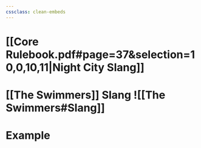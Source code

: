 ```yaml
---
cssclass: clean-embeds
---
```

# [[Core Rulebook.pdf#page=37&selection=10,0,10,11|Night City Slang]]
# [[The Swimmers]] Slang ![[The Swimmers#Slang]]
# Example